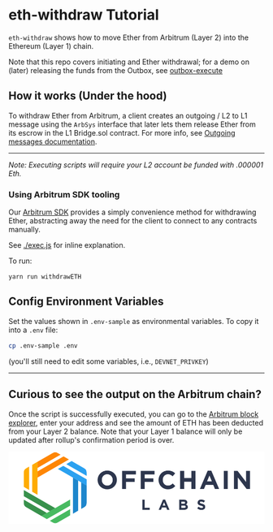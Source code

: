 # eth-withdraw Tutorial

`eth-withdraw` shows how to move Ether from Arbitrum (Layer 2) into the Ethereum (Layer 1) chain.

Note that this repo covers initiating and Ether withdrawal; for a demo on (later) releasing the funds from the Outbox, see [outbox-execute](../outbox-execute/README.md)

## How it works (Under the hood)

To withdraw Ether from Arbitrum, a client creates an outgoing / L2 to L1 message using the `ArbSys` interface that later lets them release Ether from its escrow in the L1 Bridge.sol contract. For more info, see [Outgoing messages documentation](https://developer.offchainlabs.com/docs/l1_l2_messages#l2-to-l1-messages-lifecycle).

---

_Note: Executing scripts will require your L2 account be funded with .000001 Eth._

### **Using Arbitrum SDK tooling**

Our [Arbitrum SDK](https://github.com/OffchainLabs/arbitrum-sdk) provides a simply convenience method for withdrawing Ether, abstracting away the need for the client to connect to any contracts manually.

See [./exec.js](./scripts/exec.js) for inline explanation.

To run:

```
yarn run withdrawETH
```

## Config Environment Variables

Set the values shown in `.env-sample` as environmental variables. To copy it into a `.env` file:

```bash
cp .env-sample .env
```

(you'll still need to edit some variables, i.e., `DEVNET_PRIVKEY`)

---

## Curious to see the output on the Arbitrum chain?

Once the script is successfully executed, you can go to the [Arbitrum block explorer](https://goerli-rollup-explorer.arbitrum.io/), enter your address and see the amount of ETH has been deducted from your Layer 2 balance. Note that your Layer 1 balance will only be updated after rollup's confirmation period is over.

<p align="center"><img src="../../assets/offchain_labs_logo.png" width="600"></p>
